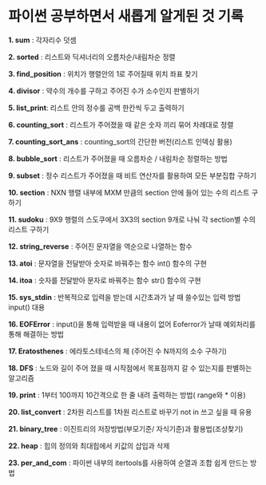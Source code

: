 # 파이썬 공부하면서 새롭게 알게된 것 기록

**1. sum** : 각자리수 덧셈

**2. sorted** : 리스트와 딕셔너리의 오름차순/내림차순 정렬

**3. find_position** : 위치가 행렬안의 1로 주어질때 위치 좌표 찾기

**4. divisor** : 약수의 개수를 구하고 주어진 수가 소수인지 판별하기

**5. list_print**: 리스트 안의 정수를 공백 한칸씩 두고 출력하기

**6. counting_sort** : 리스트가 주어졌을 때 같은 숫자 끼리 묶어 차례대로 정렬

**7. counting_sort_ans** : counting_sort의 간단한 버전(리스트 인덱싱 활용)

**8. bubble_sort** : 리스트가 주어졌을 때 오름차순 / 내림차순 정렬하는 방법

**9. subset** : 정수 리스트가 주어졌을 때 비트 연산자를 활용하여 모든 부분집합 구하기

**10. section** : NXN 행렬 내부에 MXM 만큼의 section 안에 들어 있는 수의 리스트 구하기

**11. sudoku** : 9X9 행렬의 스도쿠에서 3X3의 section 9개로 나눠 각 section별 수의 리스트 구하기

**12. string_reverse** : 주어진 문자열을 역순으로 나열하는 함수

**13. atoi** : 문자열을 전달받아 숫자로 바꿔주는 함수 int() 함수의 구현

**14. itoa** : 숫자를 전달받아 문자로 바꿔주는 함수 str() 함수의 구현

**15. sys_stdin** : 반복적으로 입력을 받는데 시간초과가 날 때 쓸수있는 입력 방법 input() 대용

**16. EOFError** : input()을 통해 입력받을 때 내용이 없어 Eoferror가 날때 예외처리를 통해 해결하는 방법

**17. Eratosthenes** : 에라토스테네스의 체 (주어진 수 N까지의 소수 구하기)

**18. DFS** : 노드와 길이 주어 졌을 때 시작점에서 목표점까지 갈 수 있는지를 판별하는 알고리즘

**19. print** : 1부터 100까지 10간격으로 한 줄 내려 출력하는 방법( range와 * 이용)

**20. list_convert** : 2차원 리스트를 1차원 리스트로 바꾸기 not in 쓰고 싶을 때 유용

**21. binary_tree** : 이진트리의 저장방법(부모기준/ 자식기준)과 활용법(조상찾기)

**22. heap** : 힙의 정의와 최대힙에서 키값의 삽입과 삭제

**23. per_and_com** : 파이썬 내부의 itertools를 사용하여 순열과 조합 쉽게 만드는 방법